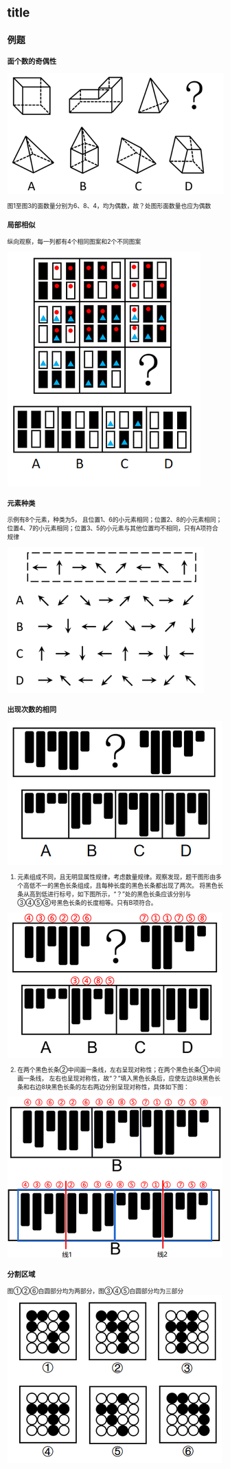 
# title


## 例题

### 面个数的奇偶性

![](./pic/I&R1.png)

图1至图3的面数量分别为6、8、4，均为偶数，故？处图形面数量也应为偶数


### 局部相似

纵向观察，每一列都有4个相同图案和2个不同图案

![](./pic/I&R2.png)


### 元素种类

示例有8个元素，种类为5，
且位置1、6的小元素相同；位置2、8的小元素相同；位置4、7的小元素相同；位置3、5的小元素与其他位置均不相同，只有A项符合规律

![](./pic/I&R3.png)


### 出现次数的相同


![](./pic/I&R4.png)

1. 元素组成不同，且无明显属性规律，考虑数量规律。观察发现，题干图形由多个高低不一的黑色长条组成，且每种长度的黑色长条都出现了两次。
将黑色长条从高到低进行标号，如下图所示，“？”处的黑色长条应该分别与③④⑤⑧号黑色长条的长度相等。只有B项符合。

![](./pic/I&R5.png)

2. 在两个黑色长条②中间画一条线，左右呈现对称性；在两个黑色长条①中间画一条线，
左右也呈现对称性，故“？”填入黑色长条后，应使左边8块黑色长条和右边8块黑色长条的左右两边分别呈现对称性，具体如下图：

![](./pic/I&R6.png)


### 分割区域

图①②⑥白圆部分均为两部分，图③④⑤白圆部分均为三部分
![](./pic/I&R7.png)

